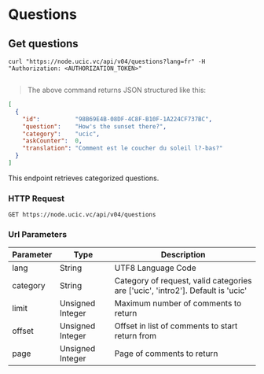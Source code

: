 # Questions 

## Get questions

```shell
curl "https://node.ucic.vc/api/v04/questions?lang=fr" -H "Authorization: <AUTHORIZATION_TOKEN>"
```

```javascript
```

> The above command returns JSON structured like this:

```json
[
  {
    "id":          "98B69E4B-08DF-4C8F-B10F-1A224CF737BC",
    "question":    "How's the sunset there?",
    "category":    "ucic",
    "askCounter":  0,
    "translation": "Comment est le coucher du soleil l?-bas?"
  }
]
```

This endpoint retrieves categorized questions.

### HTTP Request

`GET https://node.ucic.vc/api/v04/questions`

### Url Parameters

Parameter | Type | Description
--------- | ---- | -----------
lang | String | UTF8 Language Code
category | String | Category of request, valid categories are ['ucic', 'intro2'].  Default is 'ucic'
limit | Unsigned Integer | Maximum number of comments to return
offset | Unsigned Integer | Offset in list of comments to start return from
page | Unsigned Integer | Page of comments to return

